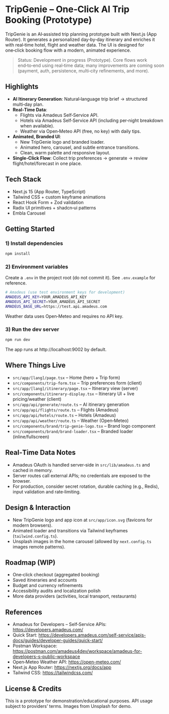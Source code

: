 # TripGenie – One‑Click AI Trip Booking (Prototype)

TripGenie is an AI‑assisted trip planning prototype built with Next.js (App Router). It generates a personalized day‑by‑day itinerary and enriches it with real‑time hotel, flight and weather data. The UI is designed for one‑click booking flow with a modern, animated experience.

> Status: Development in progress (Prototype). Core flows work end‑to‑end using real‑time data; many improvements are coming soon (payment, auth, persistence, multi‑city refinements, and more).

## Highlights

- **AI Itinerary Generation**: Natural‑language trip brief → structured multi‑day plan.
- **Real‑Time Data**:
  - Flights via Amadeus Self‑Service API.
  - Hotels via Amadeus Self‑Service API (including per‑night breakdown when available).
  - Weather via Open‑Meteo API (free, no key) with daily tips.
- **Animated, Branded UI**:
  - New TripGenie logo and branded loader.
  - Animated hero, carousel, and subtle entrance transitions.
  - Clean, warm palette and responsive layout.
- **Single‑Click Flow**: Collect trip preferences → generate → review flight/hotel/forecast in one place.

## Tech Stack

- Next.js 15 (App Router, TypeScript)
- Tailwind CSS + custom keyframe animations
- React Hook Form + Zod validation
- Radix UI primitives + shadcn‑ui patterns
- Embla Carousel

## Getting Started

### 1) Install dependencies

```bash
npm install
```

### 2) Environment variables

Create a `.env` in the project root (do not commit it). See `.env.example` for reference.

```bash
# Amadeus (use test environment keys for development)
AMADEUS_API_KEY=YOUR_AMADEUS_API_KEY
AMADEUS_API_SECRET=YOUR_AMADEUS_API_SECRET
AMADEUS_BASE_URL=https://test.api.amadeus.com
```

Weather data uses Open‑Meteo and requires no API key.

### 3) Run the dev server

```bash
npm run dev
```

The app runs at http://localhost:9002 by default.

## Where Things Live

- `src/app/[lang]/page.tsx` – Home (hero + Trip form)
- `src/components/trip-form.tsx` – Trip preferences form (client)
- `src/app/[lang]/itinerary/page.tsx` – Itinerary view (server)
- `src/components/itinerary-display.tsx` – Itinerary UI + live pricing/weather (client)
- `src/app/api/generate/route.ts` – AI itinerary generation
- `src/app/api/flights/route.ts` – Flights (Amadeus)
- `src/app/api/hotels/route.ts` – Hotels (Amadeus)
- `src/app/api/weather/route.ts` – Weather (Open‑Meteo)
- `src/components/brand/trip-genie-logo.tsx` – Brand logo component
- `src/components/brand/brand-loader.tsx` – Branded loader (inline/fullscreen)

## Real‑Time Data Notes

- Amadeus OAuth is handled server‑side in `src/lib/amadeus.ts` and cached in memory.
- Server routes call external APIs; no credentials are exposed to the browser.
- For production, consider secret rotation, durable caching (e.g., Redis), input validation and rate‑limiting.

## Design & Interaction

- New TripGenie logo and app icon at `src/app/icon.svg` (favicons for modern browsers).
- Animated loader and transitions via Tailwind keyframes (`tailwind.config.ts`).
- Unsplash images in the home carousel (allowed by `next.config.ts` images remote patterns).

## Roadmap (WIP)

- One‑click checkout (aggregated booking)
- Saved itineraries and accounts
- Budget and currency refinements
- Accessibility audits and localization polish
- More data providers (activities, local transport, restaurants)

## References

- Amadeus for Developers – Self‑Service APIs: https://developers.amadeus.com/
- Quick Start: https://developers.amadeus.com/self-service/apis-docs/guides/developer-guides/quick-start/
- Postman Workspace: https://postman.com/amadeus4dev/workspace/amadeus-for-developers-s-public-workspace
- Open‑Meteo Weather API: https://open-meteo.com/
- Next.js App Router: https://nextjs.org/docs/app
- Tailwind CSS: https://tailwindcss.com/

## License & Credits

This is a prototype for demonstration/educational purposes. API usage subject to providers’ terms. Images from Unsplash for demo.
